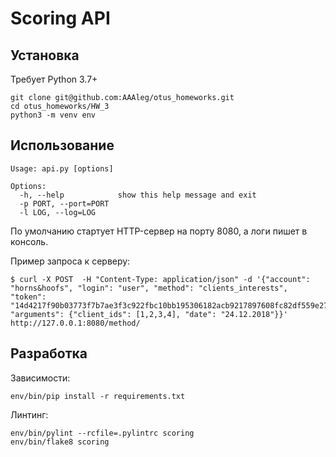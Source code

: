 # Scoring API

## Установка

Требует Python 3.7+

```
git clone git@github.com:AAAleg/otus_homeworks.git
cd otus_homeworks/HW_3
python3 -m venv env
```

## Использование

```
Usage: api.py [options]

Options:
  -h, --help            show this help message and exit
  -p PORT, --port=PORT  
  -l LOG, --log=LOG 
```

По умолчанию стартует HTTP-сервер на порту 8080, а логи пишет в консоль.

Пример запроса к серверу:

```
$ curl -X POST  -H "Content-Type: application/json" -d '{"account": "horns&hoofs", "login": "user", "method": "clients_interests", "token": "14d4217f90b03773f7b7ae3f3c922fbc10bb195306182acb9217897608fc82df559e27b8fb8e7d013883ea23739cffe9ef5d1b58daba573784ecebb4ebcfef50", "arguments": {"client_ids": [1,2,3,4], "date": "24.12.2018"}}' http://127.0.0.1:8080/method/
```

## Разработка

Зависимости:

```
env/bin/pip install -r requirements.txt
```

Линтинг:

```
env/bin/pylint --rcfile=.pylintrc scoring
env/bin/flake8 scoring
```
